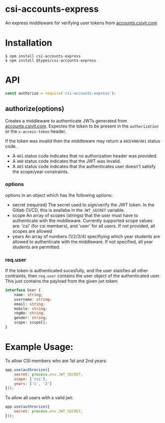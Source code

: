 # csi-accounts-express

An express middleware for verifying user tokens from [accounts.csivit.com](https://accounts.csivit.com)

# Installation
```
$ npm install csi-accounts-express
$ npm install @types/csi-accounts-express
```

# API
```javascript
const authorize = require('csi-accounts-express');
```
## authorize(options)
Creates a middleware to authenticate JWTs generated from [accounts.csivit.com](https://accounts.csivit.com). Expectes the token to be present in the `authorization` or the `x-access-token` header.

If the token was invalid then the middleware may return a `403`/`400`/`401` status code.
* A `401` status code indicates that no authorization header was provided.
* A `400` status code indicates that the JWT was invalid.
* A `403` status code indicates that the authenticates user doesn't satisfy the scope/year constraints.

### options
options in an object which has the following options:
* secret (required)
  The secret used to sign/verify the JWT token. In the Gitlab CI/CD, this is availabe in the `JWT_SECRET` variable.
* scope
  An array of scopes (strings) that the user must have to authenticate with the middleware.
  Currently supported scope values are: 'csi' (for csi members), and 'user' for all users.
  If not provided, all scopes are allowed
* years
  An array of numbers (1/2/3/4) specifiying which year students are allowed to authenticate with the middleware. If not specified, all year students are permitted.

### req.user
If the token is authenticated sucesfully, and the user staisfies all other contraints, then `req.user` contains the user object of the authenticated user. This just contains the payload from the given jwt token:
```typescript
interface User {
    name: string;
    username: string;
    email: string;
    mobile: string;
    regNo: string;
    gender: string;
    scope: scope[];
}
```


# Example Usage:

To allow CSI members who are 1st and 2nd years:

```javascript
app.use(authrorize({
    secret: process.env.JWT_SECRET,
    scope: ['csi'],
    years: ['1', '2']
}));
```

To allow all users with a valid jwt:
```javascript
app.use(authrorize({
    secret: process.env.JWT_SECRET,
}));
```